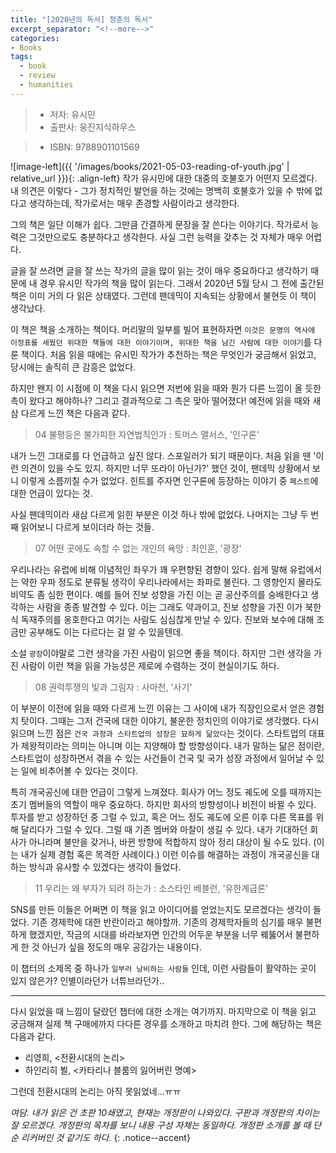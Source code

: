 ```yaml
---
title: "[2020년의 독서] 청춘의 독서"
excerpt_separator: "<!--more-->"
categories:
- Books
tags:
  - book
  - review
  - humanities
---
```


> * 저자: 유시민
> * 출판사: 웅진지식하우스
<!--more-->
> * ISBN: 9788901101569

![image-left]({{ '/images/books/2021-05-03-reading-of-youth.jpg' | relative_url }}){: .align-left} 작가 유시민에 대한 대중의 호불호가 어떤지 모르겠다. 내 의견은 이렇다 - 그가 정치적인 발언을 하는 것에는 명백히 호불호가 있을 수 밖에 없다고 생각하는데, 작가로서는 매우 존경할 사람이라고 생각한다.

그의 책은 일단 이해가 쉽다. 그만큼 간결하게 문장을 잘 쓴다는 이야기다. 작가로서 능력은 그것만으로도 충분하다고 생각한다. 사실 그런 능력을 갖추는 것 자체가 매우 어렵다.

글을 잘 쓰려면 글을 잘 쓰는 작가의 글을 많이 읽는 것이 매우 중요하다고 생각하기 때문에 내 경우 유시민 작가의 책을 많이 읽는다. 그래서 2020년 5월 당시 그 전에 출간된 책은 이미 거의 다 읽은 상태였다. 그런데 팬데믹이 지속되는 상황에서 불현듯 이 책이 생각났다.

이 책은 책을 소개하는 책이다. 머리말의 일부를 빌어 표현하자면 `이것은 문명의 역사에 이정표를 세웠던 위대한 책들에 대한 이야기이며, 위대한 책을 남긴 사람에 대한 이야기`를 다룬 책이다. 처음 읽을 때에는 유시민 작가가 추천하는 책은 무엇인가 궁금해서 읽었고, 당시에는 솔직히 큰 감흥은 없었다.

하지만 왠지 이 시점에 이 책을 다시 읽으면 저번에 읽을 때와 뭔가 다른 느낌이 올 듯한 촉이 왔다고 해야하나? 그리고 결과적으로 그 촉은 맞아 떨어졌다! 예전에 읽을 때와 새삼 다르게 느낀 책은 다음과 같다.

> 04 불평등은 불가피한 자연법칙인가 : 토머스 맬서스, '인구론'

내가 느낀 그대로를 다 언급하고 싶진 않다. 스포일러가 되기 때문이다. 처음 읽을 땐 '이런 의견이 있을 수도 있지. 하지만 너무 또라이 아닌가?' 했던 것이, 팬데믹 상황에서 보니 이렇게 소름끼칠 수가 없었다. 힌트를 주자면 인구론에 등장하는 이야기 중 `페스트`에 대한 언급이 있다는 것.

사실 팬데믹이라 새삼 다르게 읽힌 부분은 이것 하나 밖에 없었다. 나머지는 그냥 두 번째 읽어보니 다르게 보이더라 하는 것들.

> 07 어떤 곳에도 속할 수 없는 개인의 욕망 : 최인훈, '광장'

우리나라는 유럽에 비해 이념적인 좌우가 꽤 우편향된 경향이 있다. 쉽게 말해 유럽에서는 약한 우파 정도로 분류될 생각이 우리나라에서는 좌파로 불린다. 그 영향인지 몰라도 비약도 좀 심한 편이다. 예를 들어 진보 성향을 가진 이는 곧 공산주의를 숭배한다고 생각하는 사람을 종종 발견할 수 있다. 이는 그래도 약과이고, 진보 성향을 가진 이가 북한식 독재주의를 옹호한다고 여기는 사람도 심심찮게 만날 수 있다. 진보와 보수에 대해 조금만 공부해도 이는 다르다는 걸 알 수 있을텐데.

소설 `광장`이야말로 그런 생각을 가진 사람이 읽으면 좋을 책이다. 하지만 그런 생각을 가진 사람이 이런 책을 읽을 가능성은 제로에 수렴하는 것이 현실이기도 하다.

> 08 권력투쟁의 빛과 그림자 : 사마천, '사기'

이 부분이 이전에 읽을 때와 다르게 느낀 이유는 그 사이에 내가 직장인으로서 얻은 경험치 탓이다. 그때는 그저 건국에 대한 이야기, 불운한 정치인의 이야기로 생각했다. 다시 읽으며 느낀 점은 `건국 과정과 스타트업의 성장은 묘하게 닮았다`는 것이다. 스타트업의 대표가 제왕적이라는 의미는 아니며 이는 지양해야 할 방향성이다. 내가 말하는 닮은 점이란, 스타트업이 성장하면서 겪을 수 있는 사건들이 건국 및 국가 성장 과정에서 일어날 수 있는 일에 비추어볼 수 있다는 것이다.

특히 개국공신에 대한 언급이 그렇게 느껴졌다. 회사가 어느 정도 궤도에 오를 때까지는 초기 멤버들의 역할이 매우 중요하다. 하지만 회사의 방향성이나 비전이 바뀔 수 있다. 투자를 받고 성장하던 중 그럴 수 있고, 혹은 어느 정도 궤도에 오른 이후 다른 목표를 위해 달리다가 그럴 수 있다. 그럴 때 기존 멤버와 마찰이 생길 수 있다. 내가 기대하던 회사가 아니라며 불만을 갖거나, 바뀐 방향에 적합하지 않아 정리 대상이 될 수도 있다. <span class="comment">(이는 내가 실제 경험 혹은 목격한 사례이다.)</span> 이런 이슈를 해결하는 과정이 개국공신을 대하는 방식과 유사할 수 있겠다는 생각이 들었다.

> 11 우리는 왜 부자가 되려 하는가 : 소스타인 베블런, '유한계급론'

SNS를 만든 이들은 어쩌면 이 책을 읽고 아이디어를 얻었는지도 모르겠다는 생각이 들었다. 기존 경제학에 대한 반란이라고 해야할까. 기존의 경제학자들의 심기를 매우 불편하게 했겠지만, 작금의 시대를 바라보자면 인간의 어두운 부분을 너무 꿰뚫어서 불편하게 한 것 아닌가 싶을 정도의 매우 공감가는 내용이다.

이 챕터의 소제목 중 하나가 `일부러 낭비하는 사람들` 인데, 이런 사람들이 활약하는 곳이 있지 않은가? 인별이라던가 너튜브라던가..

***

다시 읽었을 때 느낌이 달랐던 챕터에 대한 소개는 여기까지. 마지막으로 이 책을 읽고 궁금해져 실제 책 구매에까지 다다른 경우를 소개하고 마치려 한다. 그에 해당하는 책은 다음과 같다.

- 리영희, &lt;전환시대의 논리&gt;
- 하인리히 뵐, &lt;카타리나 블룸의 잃어버린 명예&gt;

그런데 전환시대의 논리는 아직 못읽었네...ㅠㅠ

_여담. 내가 읽은 건 초판 10쇄였고, 현재는 개정판이 나와있다. 구판과 개정판의 차이는 잘 모르겠다. 개정판의 목차를 보니 내용 구성 자체는 동일하다. 개정판 소개를 볼 때 단순 리커버인 것 같기도 하다._
{: .notice--accent}